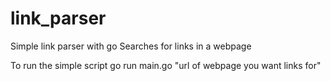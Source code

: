 # link_parser

Simple link parser with go 
Searches for links in a webpage 

To run the simple script go run main.go "url of webpage you want links for"
